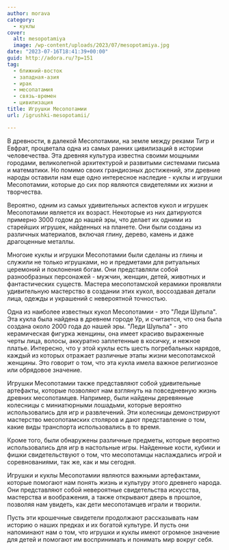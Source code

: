```yaml
---
author: morava
category:
  - куклы
cover:
  alt: mesopotamiya
  image: /wp-content/uploads/2023/07/mesopotamiya.jpg
date: "2023-07-16T18:41:39+00:00"
guid: http://adora.ru/?p=151
tag:
  - ближний-восток
  - западная-азия
  - ирак
  - месопатамия
  - связь-времен
  - цивилизация
title: Игрушки Месопотамии
url: /igrushki-mesopotamii/

---
```

В древности, в далекой Месопотамии, на земле между реками Тигр и Евфрат, процветала одна из самых ранних цивилизаций в истории человечества. Эта древняя культура известна своими мощными городами, великолепной архитектурой и развитыми системами письма и математики. Но помимо своих грандиозных достижений, эти древние народы оставили нам еще одно интересное наследие \- куклы и игрушки Месопотамии, которые до сих пор являются свидетелями их жизни и творчества.

Вероятно, одним из самых удивительных аспектов кукол и игрушек Месопотамии является их возраст. Некоторые из них датируются примерно 3000 годом до нашей эры, что делает их одними из старейших игрушек, найденных на планете. Они были созданы из различных материалов, включая глину, дерево, камень и даже драгоценные металлы.

Многоие куклы и игрушки Месопотамии были сделаны из глины и служили не только игрушками, но и предметами для ритуальных церемоний и поклонения богам. Они представляли собой разнообразных персонажей \- мужчин, женщин, детей, животных и фантастических существ. Мастера месопотамской керамики проявляли удивительную мастерство в создании этих кукол, воссоздавая детали лица, одежды и украшений с невероятной точностью.

Одна из наиболее известных кукол Месопотамии \- это "Леди Шульпа". Эта кукла была найдена в древнем городе Ур, и считается, что она была создана около 2000 года до нашей эры. "Леди Шульпа" - это керамическая фигурка женщины, она имеет красиво выраженные черты лица, волосы, аккуратно заплетенные в косичку, и нежное платье. Интересно, что у этой куклы есть шесть погребальных нарядов, каждый из которых отражает различные этапы жизни месопотамской женщины. Это говорит о том, что эта кукла имела важное религиозное или обрядовое значение.

Игрушки Месопотамии также представляют собой удивительные артефакты, которые позволяют нам взглянуть на повседневную жизнь древних месопотамцев. Например, были найдены деревянные колесницы с миниатюрными лошадьми, которые вероятно использовались для игр и развлечений. Эти колесницы демонстрируют мастерство месопотамских столяров и дают представление о том, какие виды транспорта использовались в то время.

Кроме того, были обнаружены различные предметы, которые вероятно использовались для игр в настольные игры. Найденные кости, кубики и фишки свидетельствуют о том, что месопотамцы наслаждались игрой и соревнованиями, так же, как и мы сегодня.

Игрушки и куклы Месопотамии являются важными артефактами, которые помогают нам понять жизнь и культуру этого древнего народа. Они представляют собой невероятные свидетельства искусства, мастерства и воображения, а также открывают дверь в прошлое, позволяя нам увидеть, как дети месопотамцев играли и творили.

Пусть эти крошечные свидетели продолжают рассказывать нам историю о наших предках и их богатой культуре. И пусть они напоминают нам о том, что игрушки и куклы имеют огромное значение для детей и помогают им воспринимать и понимать мир вокруг себя.
